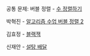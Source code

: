 공통 문제: 버블 정렬 - [수 정렬하기](https://www.acmicpc.net/problem/2750)

박혁진 - [알고리즘 수업 버블 정렬 2](https://www.acmicpc.net/problem/23969)

김효정 - [블랙잭](https://www.acmicpc.net/problem/2798)

신재안 - [설탕 배달](https://www.acmicpc.net/problem/2839)
